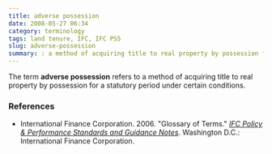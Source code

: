 ```yaml
---
title: adverse possession
date: 2008-05-27 06:34
category: terminology
tags: land tenure, IFC, IFC PS5
slug: adverse-possession
summary: : a method of acquiring title to real property by possession for a statutory period under certain conditions
---
```


The term **adverse possession** refers to a method of acquiring title to real property by possession for a statutory period under certain conditions.

### References

* International Finance Corporation. 2006. "Glossary of Terms." *[IFC Policy & Performance Standards and Guidance Notes](http://www.ifc.org/wps/wcm/connect/9a9464804885598c8364d36a6515bb18/Glossary%2Bof%2BTerms.pdf?MOD=AJPERES&attachment=true&id=1322803900995)*. Washington D.C.: International Finance Corporation.

